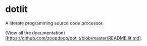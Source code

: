 # dotlit 

A literate programming source code processor.

(View all the documentation)[https://github.com/zoopdoop/dotlit/blob/master/README.lit.md].